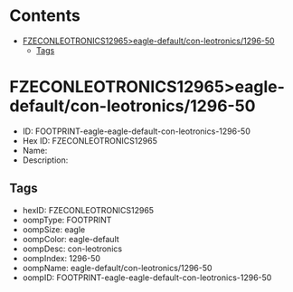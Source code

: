 



Contents
========

* [FZECONLEOTRONICS12965>eagle-default/con-leotronics/1296-50](#fzeconleotronics12965eagle-defaultcon-leotronics1296-50)
	* [Tags](#tags)

# FZECONLEOTRONICS12965>eagle-default/con-leotronics/1296-50

- ID: FOOTPRINT-eagle-eagle-default-con-leotronics-1296-50
- Hex ID: FZECONLEOTRONICS12965
- Name: 
- Description: 

## Tags

- hexID: FZECONLEOTRONICS12965
- oompType: FOOTPRINT
- oompSize: eagle
- oompColor: eagle-default
- oompDesc: con-leotronics
- oompIndex: 1296-50
- oompName: eagle-default/con-leotronics/1296-50
- oompID: FOOTPRINT-eagle-eagle-default-con-leotronics-1296-50

